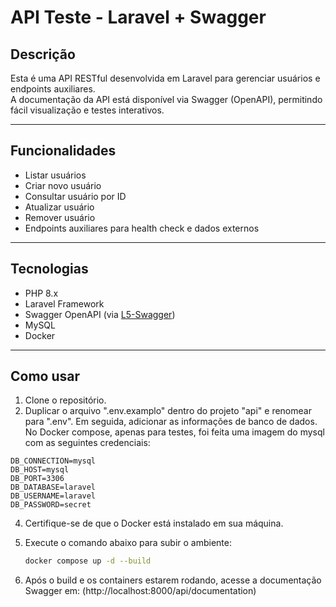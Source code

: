 # API Teste - Laravel + Swagger

## Descrição

Esta é uma API RESTful desenvolvida em Laravel para gerenciar usuários e endpoints auxiliares.  
A documentação da API está disponível via Swagger (OpenAPI), permitindo fácil visualização e testes interativos.

---

## Funcionalidades

- Listar usuários  
- Criar novo usuário  
- Consultar usuário por ID  
- Atualizar usuário  
- Remover usuário  
- Endpoints auxiliares para health check e dados externos

---

## Tecnologias

- PHP 8.x  
- Laravel Framework  
- Swagger OpenAPI (via [L5-Swagger](https://github.com/DarkaOnLine/L5-Swagger))  
- MySQL  
- Docker

---

## Como usar

1. Clone o repositório.
2. Duplicar o arquivo ".env.examplo" dentro do projeto "api" e renomear para ".env". Em seguida, adicionar as informações de banco de dados. No Docker compose, apenas para testes, foi feita uma imagem do mysql com as seguintes credenciais:
```env
DB_CONNECTION=mysql
DB_HOST=mysql
DB_PORT=3306
DB_DATABASE=laravel
DB_USERNAME=laravel
DB_PASSWORD=secret
```
4. Certifique-se de que o Docker está instalado em sua máquina.  
5. Execute o comando abaixo para subir o ambiente:  

   ```bash
   docker compose up -d --build
6. Após o build e os containers estarem rodando, acesse a documentação Swagger em: (http://localhost:8000/api/documentation)
